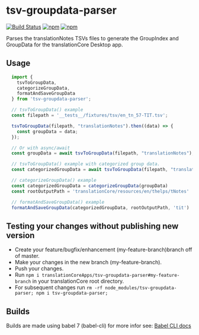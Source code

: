 # tsv-groupdata-parser

[![Build Status](https://api.travis-ci.org/translationCoreApps/tsv-groupdata-parser.svg?branch=master)](https://travis-ci.org/translationCoreApps/tsv-groupdata-parser)
[![npm](https://img.shields.io/npm/dt/tsv-groupdata-parser.svg)](https://www.npmjs.com/package/tsv-groupdata-parser)
[![npm](https://img.shields.io/npm/v/tsv-groupdata-parser.svg)](https://www.npmjs.com/package/tsv-groupdata-parser)

Parses the translationNotes TSVs files to generate the GroupIndex and GroupData for the translationCore Desktop app.

## Usage

```js
  import {
    tsvToGroupData,
    categorizeGroupData,
    formatAndSaveGroupData
  } from 'tsv-groupdata-parser';

  // tsvToGroupData() example
  const filepath = '__tests__/fixtures/tsv/en_tn_57-TIT.tsv';

  tsvToGroupData(filepath, "translationNotes").then((data) => {
    const groupData = data;
  });

  // Or with async/await
  const groupData = await tsvToGroupData(filepath, "translationNotes");

  // tsvToGroupData() example with categorized group data.
  const categorizedGroupData = await tsvToGroupData(filepath, "translationNotes", { categorized: true });

  // categorizeGroupData() example
  const categorizedGroupData = categorizeGroupData(groupData)
  const rootOutputPath = 'translationCore/resources/en/thelps/tNotes'

  // formatAndSaveGroupData() example
  formatAndSaveGroupData(categorizedGroupData, rootOutputPath, 'tit')
```

## Testing your changes without publishing new version

- Create your feature/bugfix/enhancement (my-feature-branch)branch off of master.
- Make your changes in the new branch (my-feature-branch).
- Push your changes.
- Run `npm i translationCoreApps/tsv-groupdata-parser#my-feature-branch` in your translationCore root directory.
- For subsequent changes run `rm -rf node_modules/tsv-groupdata-parser; npm i tsv-groupdata-parser;`

## Builds

Builds are made using babel 7 (babel-cli) for more infor see: [Babel CLI docs](https://babeljs.io/docs/en/babel-cli)
